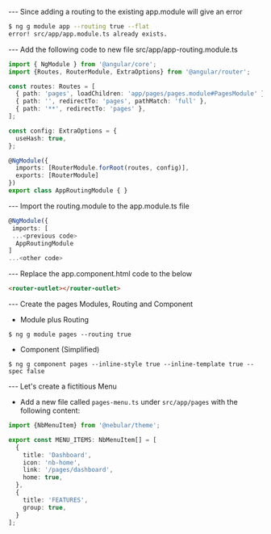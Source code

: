 

--- Since adding a routing to the existing app.module will give an error

```bash
$ ng g module app --routing true --flat
error! src/app/app.module.ts already exists.
```

--- Add the following code to  new file src/app/app-routing.module.ts

```Typescript
import { NgModule } from '@angular/core';
import {Routes, RouterModule, ExtraOptions} from '@angular/router';

const routes: Routes = [
  { path: 'pages', loadChildren: 'app/pages/pages.module#PagesModule' },
  { path: '', redirectTo: 'pages', pathMatch: 'full' },
  { path: '**', redirectTo: 'pages' },
];

const config: ExtraOptions = {
  useHash: true,
};

@NgModule({
  imports: [RouterModule.forRoot(routes, config)],
  exports: [RouterModule]
})
export class AppRoutingModule { }
```

--- Import the routing.module to the app.module.ts file

```Typescript
@NgModule({
 imports: [
 ...<previous code>
  AppRoutingModule
]
...<other code>
```

--- Replace the app.component.html code to the below

```html
<router-outlet></router-outlet>
```

--- Create the pages Modules, Routing and Component

* Module plus Routing

```
$ ng g module pages --routing true
```

* Component (Simplified)

```
$ ng g component pages --inline-style true --inline-template true --spec false 
```

--- Let's create a fictitious Menu

* Add a new file called `pages-menu.ts` under `src/app/pages` with the following content:

```Typescript
import {NbMenuItem} from '@nebular/theme';

export const MENU_ITEMS: NbMenuItem[] = [
  {
    title: 'Dashboard',
    icon: 'nb-home',
    link: '/pages/dashboard',
    home: true,
  },
  {
    title: 'FEATURES',
    group: true,
  }
];

```
